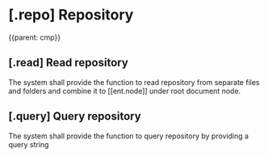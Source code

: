 # [.repo] Repository
{{parent: cmp}}

## [.read] Read repository

The system shall provide the function to read repository from separate files and folders and combine it to [[ent.node]] under root document node.

## [.query] Query repository

The system shall provide the function to query repository by providing a query string
